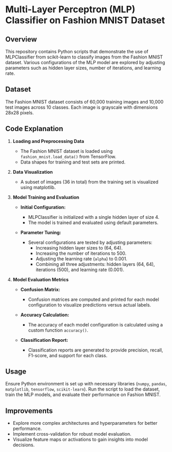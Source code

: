 # Multi-Layer Perceptron (MLP) Classifier on Fashion MNIST Dataset

## Overview

This repository contains Python scripts that demonstrate the use of MLPClassifier from scikit-learn to classify images from the Fashion MNIST dataset. Various configurations of the MLP model are explored by adjusting parameters such as hidden layer sizes, number of iterations, and learning rate.

## Dataset

The Fashion MNIST dataset consists of 60,000 training images and 10,000 test images across 10 classes. Each image is grayscale with dimensions 28x28 pixels.

## Code Explanation

1. **Loading and Preprocessing Data**
   - The Fashion MNIST dataset is loaded using `fashion_mnist.load_data()` from TensorFlow.
   - Data shapes for training and test sets are printed.

2. **Data Visualization**
   - A subset of images (36 in total) from the training set is visualized using matplotlib.

3. **Model Training and Evaluation**
   - **Initial Configuration:**
     - MLPClassifier is initialized with a single hidden layer of size 4.
     - The model is trained and evaluated using default parameters.
   
   - **Parameter Tuning:**
     - Several configurations are tested by adjusting parameters:
       - Increasing hidden layer sizes to (64, 64).
       - Increasing the number of iterations to 500.
       - Adjusting the learning rate (`alpha`) to 0.001.
       - Combining all three adjustments: hidden layers (64, 64), iterations (500), and learning rate (0.001).

4. **Model Evaluation Metrics**
   - **Confusion Matrix:**
     - Confusion matrices are computed and printed for each model configuration to visualize predictions versus actual labels.

   - **Accuracy Calculation:**
     - The accuracy of each model configuration is calculated using a custom function `accuracy()`.
   
   - **Classification Report:**
     - Classification reports are generated to provide precision, recall, F1-score, and support for each class.

## Usage

Ensure Python environment is set up with necessary libraries (`numpy`, `pandas`, `matplotlib`, `tensorflow`, `scikit-learn`). Run the script to load the dataset, train the MLP models, and evaluate their performance on Fashion MNIST.

## Improvements

- Explore more complex architectures and hyperparameters for better performance.
- Implement cross-validation for robust model evaluation.
- Visualize feature maps or activations to gain insights into model decisions.

